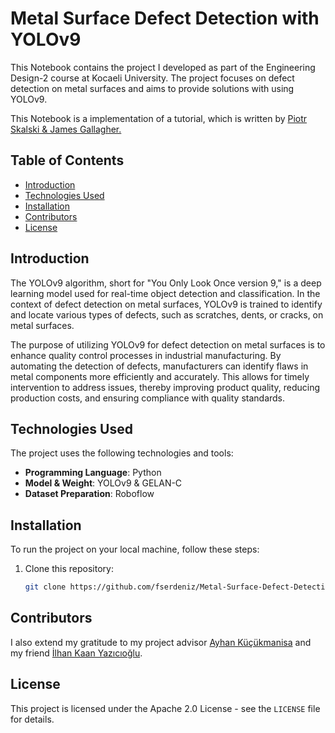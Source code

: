 # Metal Surface Defect Detection with YOLOv9

This Notebook contains the project I developed as part of the Engineering Design-2 course at Kocaeli University. The project focuses on defect detection on metal surfaces and aims to provide solutions with using YOLOv9.


This Notebook is a implementation of a tutorial, which is written by [Piotr Skalski & James Gallagher.](https://blog.roboflow.com/train-yolov9-model/) 

## Table of Contents

- [Introduction](#introduction)
- [Technologies Used](#technologies-used)
- [Installation](#installation)
- [Contributors](#contributors)
- [License](#license)

## Introduction

The YOLOv9 algorithm, short for "You Only Look Once version 9," is a deep learning model used for real-time object detection and classification. In the context of defect detection on metal surfaces, YOLOv9 is trained to identify and locate various types of defects, such as scratches, dents, or cracks, on metal surfaces.

The purpose of utilizing YOLOv9 for defect detection on metal surfaces is to enhance quality control processes in industrial manufacturing. By automating the detection of defects, manufacturers can identify flaws in metal components more efficiently and accurately. This allows for timely intervention to address issues, thereby improving product quality, reducing production costs, and ensuring compliance with quality standards. 

## Technologies Used

The project uses the following technologies and tools:

- **Programming Language**: Python
- **Model & Weight**: YOLOv9 & GELAN-C
- **Dataset Preparation**: Roboflow

## Installation

To run the project on your local machine, follow these steps:

1. Clone this repository:
   ```bash
   git clone https://github.com/fserdeniz/Metal-Surface-Defect-Detection-with-YOLOv9.git
   ```

## Contributors

I also extend my gratitude to my project advisor [Ayhan Küçükmanisa](https://tr.linkedin.com/in/ayhan-k%C3%BC%C3%A7%C3%BCkmanisa-6a103a83?original_referer=https%3A%2F%2Fwww.google.com%2F) and my friend [İlhan Kaan Yazıcıoğlu](https://tr.linkedin.com/in/ilhan-kaan-yaz%C4%B1c%C4%B1o%C4%9Flu).

## License

This project is licensed under the Apache 2.0 License - see the `LICENSE` file for details.
